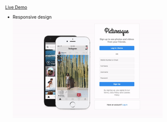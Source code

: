 [Live Demo](https://picturesque-sb.herokuapp.com/#/home)


* Responsive design ![responsive](./app/assets/gifs/log-in.gif)
